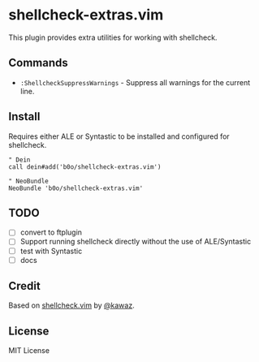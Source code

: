 # shellcheck-extras.vim

This plugin provides extra utilities for working with shellcheck.

## Commands

- `:ShellcheckSuppressWarnings` - Suppress all warnings for the current line.

## Install

Requires either ALE or Syntastic to be installed and configured for shellcheck.

```vim
" Dein
call dein#add('b0o/shellcheck-extras.vim')

" NeoBundle
NeoBundle 'b0o/shellcheck-extras.vim'
```

## TODO

- [ ] convert to ftplugin
- [ ] Support running shellcheck directly without the use of ALE/Syntastic
- [ ] test with Syntastic
- [ ] docs

## Credit

Based on [shellcheck.vim](https://github.com/kawaz/shellcheck.vim) by [@kawaz](https://twitter.com/kawaz).


## License

MIT License

